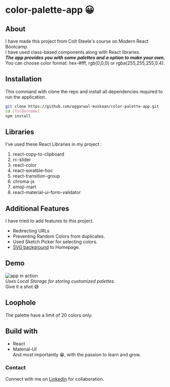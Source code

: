 # color-palette-app 😀

## About

I have made this project from Colt Steele's course on Modern React Bootcamp.  
I have used class-based components along with React libraries.  
**_The app provides you with some palettes and a option to make your own._**  
You can choose color format: hex-#fff, rgb(0,0,0) or rgba(255,255,255,0.4).

## Installation

This command with clone the repo and install all dependencies required to run the application.

```bash
git clone https://github.com/aggarwal-muskaan/color-palette-app.git
cd [foldername]
npm install
```

## Libraries

I've used these React Libraries in my project :

1. react-copy-to-clipboard
1. rc-slider
1. react-color
1. react-soratble-hoc
1. react-transition-group
1. chroma-js
1. emoji-mart
1. react-material-ui-form-validator

## Additional Features

I have tried to add features to this project.

- Redirecting URLs
- Preventing Random Colors from duplicates.
- Used Sketch Picker for selecting colors.
- [SVG background](https://www.svgbackgrounds.com/) to Homepage.

## Demo

![app in action](src/demo.gif)  
_Uses Local Storage for storing customized palettes._  
Give it a shot.😅

## Loophole

The palette have a limit of 20 colors only.

## Build with

- React
- Material-UI  
   And most importantly 😁, with the passion to learn and grow.

### Contact

Connect with me on [LinkedIn](https://www.linkedin.com/in/muskaan-aggarwal-86236616b) for collaboration.
